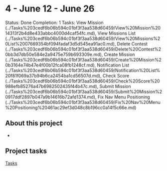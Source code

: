 # 4 - June 12 - June 26

Status: Done
Completion: 1
Tasks: View Mission (../Tasks%203cedf6b06b594c01bf3f3aa538d60459/View%20Mission%2014313f2b4d8e433abbc4000d4caf54fc.md), View Missions List (../Tasks%203cedf6b06b594c01bf3f3aa538d60459/View%20Missions%20List%2007669354bf094fadaf3d5d545ea91ac0.md), Delete Contest (../Tasks%203cedf6b06b594c01bf3f3aa538d60459/Delete%20Contest%20bb3d7db50e584e2a9475e759b693309e.md), Create Mission (../Tasks%203cedf6b06b594c01bf3f3aa538d60459/Create%20Mission%20b3164e74b47e4f00b12fca08fb1248cf.md), Notification List (../Tasks%203cedf6b06b594c01bf3f3aa538d60459/Notification%20List%20f81f069a37b94b6ca2454ba1cd56507d.md), Check Score (../Tasks%203cedf6b06b594c01bf3f3aa538d60459/Check%20Score%20988efb85276a47b6982502435f44b47c.md), Submit Mission (../Tasks%203cedf6b06b594c01bf3f3aa538d60459/Submit%20Mission%20917ddf2897b047a9b14616b72afd1374.md), Fix Nav Menu Positioning (../Tasks%203cedf6b06b594c01bf3f3aa538d60459/Fix%20Nav%20Menu%20Positioning%20461ac29ef3d048c8b196cc0a14f5c66e.md)

## About this project

- 

## Project tasks

[Tasks](4%20-%20June%2012%20-%20June%2026%20e10ed46dfd6045babfaf579984dfef3e/Tasks%206d33ae87700c4fd7ad6df76bc616f4d5.csv)